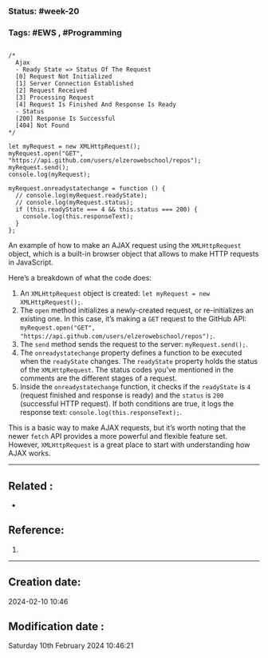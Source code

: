
### Status: #week-20

### Tags: #EWS  , #Programming 


## 

```JS
/*
  Ajax
  - Ready State => Status Of The Request
  [0] Request Not Initialized
  [1] Server Connection Established
  [2] Request Received
  [3] Processing Request
  [4] Request Is Finished And Response Is Ready
  - Status
  [200] Response Is Successful
  [404] Not Found
*/

let myRequest = new XMLHttpRequest();
myRequest.open("GET", "https://api.github.com/users/elzerowebschool/repos");
myRequest.send();
console.log(myRequest);

myRequest.onreadystatechange = function () {
  // console.log(myRequest.readyState);
  // console.log(myRequest.status);
  if (this.readyState === 4 && this.status === 200) {
    console.log(this.responseText);
  }
};
````

An example of how to make an AJAX request using the `XMLHttpRequest` object, which is a built-in browser object that allows to make HTTP requests in JavaScript.

Here’s a breakdown of what the code does:

1. An `XMLHttpRequest` object is created: `let myRequest = new XMLHttpRequest();`.
2. The `open` method initializes a newly-created request, or re-initializes an existing one. In this case, it’s making a `GET` request to the GitHub API: `myRequest.open("GET", "https://api.github.com/users/elzerowebschool/repos");`.
3. The `send` method sends the request to the server: `myRequest.send();`.
4. The `onreadystatechange` property defines a function to be executed when the `readyState` changes. The `readyState` property holds the status of the `XMLHttpRequest`. The status codes you’ve mentioned in the comments are the different stages of a request.
5. Inside the `onreadystatechange` function, it checks if the `readyState` is `4` (request finished and response is ready) and the `status` is `200` (successful HTTP request). If both conditions are true, it logs the response text: `console.log(this.responseText);`.

This is a basic way to make AJAX requests, but it’s worth noting that the newer `fetch` API provides a more powerful and flexible feature set. However, `XMLHttpRequest` is a great place to start with understanding how AJAX works.

______________________________________________________________________


## Related : 

- 

## Reference: 

1.  


---

  ## Creation date: 
  
  2024-02-10 10:46 
  
  
   ## Modification date :
   
   Saturday 10th February 2024 10:46:21